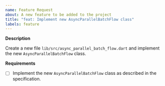 ```yaml
---
name: Feature Request
about: A new feature to be added to the project
title: "feat: Implement new AsyncParallelBatchFlow class"
labels: feature
---
```


**Description**

Create a new file `lib/src/async_parallel_batch_flow.dart` and implement the new `AsyncParallelBatchFlow` class.

**Requirements**

- [ ] Implement the new `AsyncParallelBatchFlow` class as described in the specification.
